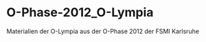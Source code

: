 O-Phase-2012_O-Lympia
=====================

Materialien der O-Lympia aus der O-Phase 2012 der FSMI Karlsruhe